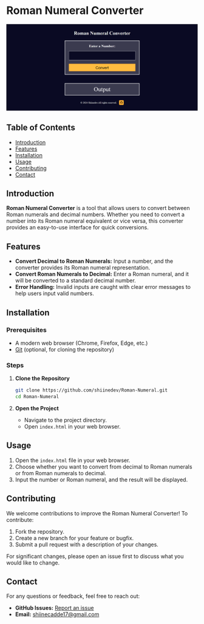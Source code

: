 # Roman Numeral Converter

![Roman Numeral Converter Screenshot](/screenshots/romanScreen.png)

## Table of Contents
- [Introduction](#introduction)
- [Features](#features)
- [Installation](#installation)
- [Usage](#usage)
- [Contributing](#contributing)
- [Contact](#contact)

## Introduction

**Roman Numeral Converter** is a tool that allows users to convert between Roman numerals and decimal numbers. Whether you need to convert a number into its Roman numeral equivalent or vice versa, this converter provides an easy-to-use interface for quick conversions.

## Features

- **Convert Decimal to Roman Numerals:** Input a number, and the converter provides its Roman numeral representation.
- **Convert Roman Numerals to Decimal:** Enter a Roman numeral, and it will be converted to a standard decimal number.
- **Error Handling:** Invalid inputs are caught with clear error messages to help users input valid numbers.

## Installation

### Prerequisites

- A modern web browser (Chrome, Firefox, Edge, etc.)
- [Git](https://git-scm.com/) (optional, for cloning the repository)

### Steps

1. **Clone the Repository**
    ```bash
    git clone https://github.com/shiinedev/Roman-Numeral.git
    cd Roman-Numeral
    ```

2. **Open the Project**
    - Navigate to the project directory.
    - Open `index.html` in your web browser.

## Usage

1. Open the `index.html` file in your web browser.
2. Choose whether you want to convert from decimal to Roman numerals or from Roman numerals to decimal.
3. Input the number or Roman numeral, and the result will be displayed.

## Contributing

We welcome contributions to improve the Roman Numeral Converter! To contribute:

1. Fork the repository.
2. Create a new branch for your feature or bugfix.
3. Submit a pull request with a description of your changes.

For significant changes, please open an issue first to discuss what you would like to change.



## Contact

For any questions or feedback, feel free to reach out:

- **GitHub Issues:** [Report an issue](https://github.com/shiinedev/Roman-Numeral/issues)
- **Email:** shiinecadde17@gmail.com
